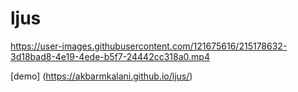 # ljus


https://user-images.githubusercontent.com/121675616/215178632-3d18bad8-4e19-4ede-b5f7-24442cc318a0.mp4



[demo] (https://akbarmkalani.github.io/ljus/)
